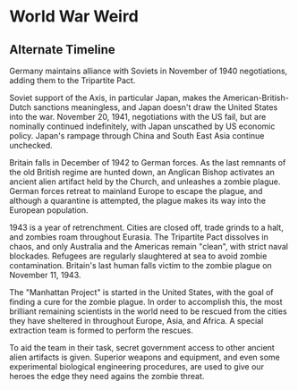 # World War Weird

## Alternate Timeline

Germany maintains alliance with Soviets in November of 1940 negotiations, adding them to the Tripartite Pact.

Soviet support of the Axis, in particular Japan, makes the American-British-Dutch	 sanctions meaningless, and Japan doesn't draw the United States into the war.  November 20, 1941, negotiations with the US fail, but are nominally continued indefinitely, with Japan unscathed by US economic policy.  Japan's rampage through China and South East Asia continue unchecked.

Britain falls in December of 1942 to German forces.  As the last remnants of the old British regime are hunted down, an Anglican Bishop activates an ancient alien artifact held by the Church, and unleashes a zombie plague.  German forces retreat to mainland Europe to escape the plague, and although a quarantine is attempted, the plague makes its way into the European population.

1943 is a year of retrenchment.  Cities are closed off, trade grinds to a halt, and zombies roam throughout Eurasia.  The Tripartite Pact dissolves in chaos, and only Australia and the Americas remain "clean", with strict naval blockades.  Refugees are regularly slaughtered at sea to avoid zombie contamination.  Britain's last human falls victim to the zombie plague on November 11, 1943.

The "Manhattan Project" is started in the United States, with the goal of finding a cure for the zombie plague.  In order to accomplish this, the most brilliant remaining scientists in the world need to be rescued from the cities they have sheltered in throughout Europe, Asia, and Africa.  A special extraction team is formed to perform the rescues.

To aid the team in their task, secret government access to other ancient alien artifacts is given.  Superior weapons and equipment, and even some experimental biological engineering procedures, are used to give our heroes the edge they need agains the zombie threat.